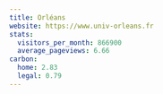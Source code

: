 ```yaml
---
title: Orléans
website: https://www.univ-orleans.fr
stats:
  visitors_per_month: 866900
  average_pageviews: 6.66
carbon:
  home: 2.83
  legal: 0.79
---
```

